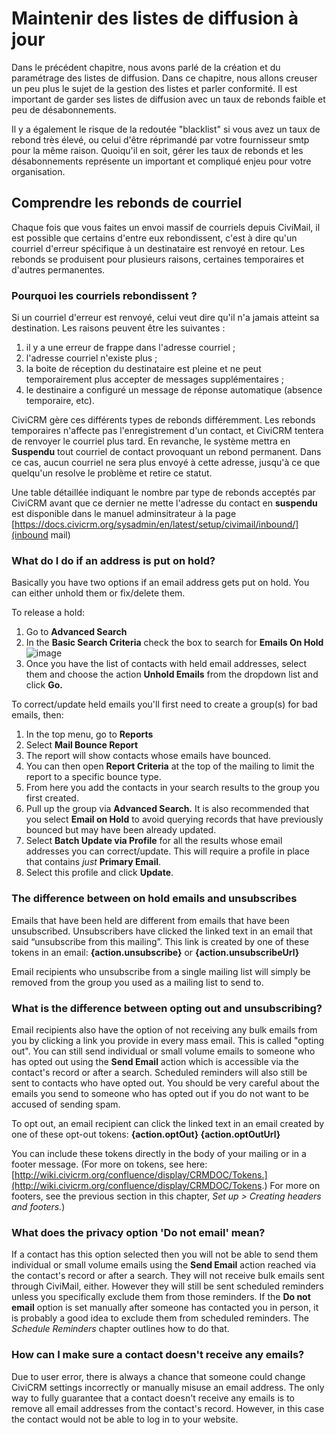 Maintenir des listes de diffusion à jour
========================================

Dans le précédent chapitre, nous avons parlé de la création et du paramétrage des listes de diffusion. Dans ce chapitre, nous allons creuser un peu plus le sujet de la gestion des listes et parler conformité. Il est important de garder ses listes de diffusion avec un taux de rebonds faible et peu de désabonnements.

Il y a également le risque de la redoutée "blacklist" si vous avez un taux de rebond très élevé, ou celui d'être réprimandé par votre fournisseur smtp pour la même raison. Quoiqu'il en soit, gérer les taux de rebonds et les désabonnements représente un important et compliqué enjeu pour votre organisation.

Comprendre les rebonds de courriel
----------------------------------

Chaque fois que vous faites un envoi massif de courriels depuis CiviMail, il est possible que certains d'entre eux rebondissent, c'est à dire qu'un courriel d'erreur spécifique à un destinataire est renvoyé en retour. Les rebonds se produisent pour plusieurs raisons, certaines temporaires et d'autres permanentes.

### Pourquoi les courriels rebondissent ?

Si un courriel d'erreur est renvoyé, celui veut dire qu'il n'a jamais atteint sa destination. Les raisons peuvent être les suivantes :

1.  il y a une erreur de frappe dans l'adresse courriel ;
2.  l'adresse courriel n'existe plus ;
3.  la boite de réception du destinataire est pleine et ne peut temporairement plus accepter de messages supplémentaires ;
4.  le destinaire a configuré un message de réponse automatique (absence temporaire, etc).

CiviCRM gère ces différents types de rebonds différemment. Les rebonds temporaires n'affecte pas l'enregistrement d'un contact, et CiviCRM tentera de renvoyer le courriel plus tard. En revanche, le système mettra en **Suspendu** tout courriel de contact provoquant un rebond permanent. Dans ce cas, aucun courriel ne sera plus envoyé à cette adresse, jusqu'à ce que quelqu'un resolve le problème et retire ce statut.

Une table détaillée indiquant le nombre par type de rebonds acceptés par CiviCRM avant que ce dernier ne mette l'adresse du contact en **suspendu** est disponible dans le manuel adminsitrateur à la page [https://docs.civicrm.org/sysadmin/en/latest/setup/civimail/inbound/](inbound mail)


### What do I do if an address is put on hold?

Basically you have two options if an email address gets put on hold. You
can either unhold them or fix/delete them.

To release a hold:

1.  Go to **Advanced Search**
2.  In the **Basic Search Criteria** check the box to search for
    **Emails On Hold** 
![image](../img/Mailing%20Basic%20Search.png)
3.  Once you have the list of contacts with held email addresses, select
    them and choose the action **Unhold Emails** from the dropdown list
    and click **Go.**

To correct/update held emails you'll first need to create a group(s) for
bad emails, then:

1.  In the top menu, go to **Reports**
2.  Select **Mail Bounce Report**
3.  The report will show contacts whose emails have bounced.
4.  You can then open **Report Criteria** at the top of the mailing to
    limit the report to a specific bounce type.
5.  From here you add the contacts in your search results to the group
    you first created.
6.  Pull up the group via **Advanced Search.** It is also recommended
    that you select **Email on Hold** to avoid querying records that
    have previously bounced but may have been already updated.
7.  Select **Batch Update via Profile** for all the results whose email
    addresses you can correct/update. This will require a profile in
    place that contains *just* **Primary Email**.
8.  Select this profile and click **Update**.

### The difference between on hold emails and unsubscribes

Emails that have been held are different from emails that have been
unsubscribed. Unsubscribers have clicked the linked text in an email
that said “unsubscribe from this mailing”. This link is created by one
of these tokens in an email: **{action.unsubscribe}** or
**{action.unsubscribeUrl}**

Email recipients who unsubscribe from a single mailing list will simply
be removed from the group you used as a mailing list to send to.

### What is the difference between opting out and unsubscribing?

Email recipients also have the option of not receiving any bulk emails
from you by clicking a link you provide in every mass email. This is
called "opting out". You can still send individual or small volume
emails to someone who has opted out using the **Send Email** action
which is accessible via the contact's record or after a search.
Scheduled reminders will also still be sent to contacts who have opted
out. You should be very careful about the emails you send to someone who
has opted out if you do not want to be accused of sending spam. 

To opt out, an email recipient can click the linked text in an email
created by one of these opt-out tokens: **{action.optOut}
{action.optOutUrl}**

You can include these tokens directly in the body of your mailing or in
a footer message. (For more on tokens, see here:
[http://wiki.civicrm.org/confluence/display/CRMDOC/Tokens.](http://wiki.civicrm.org/confluence/display/CRMDOC/Tokens.)
For more on footers, see the previous section in this chapter, *Set up > Creating headers and footers.*)

### What does the privacy option 'Do not email' mean?

If a contact has this option selected then you will not be able to send
them individual or small volume emails using the **Send Email** action
reached via the contact's record or after a search. They will not
receive bulk emails sent through CiviMail, either. However they will
still be sent scheduled reminders unless you specifically exclude them
from those reminders. If the **Do not email** option is set manually
after someone has contacted you in person, it is probably a good idea to
exclude them from scheduled reminders. The *Schedule Reminders* chapter
outlines how to do that.

### How can I make sure a contact doesn't receive any emails?

Due to user error, there is always a chance that someone could change
CiviCRM settings incorrectly or manually misuse an email address. The
only way to fully guarantee that a contact doesn't receive any emails is
to remove all email addresses from the contact's record. However, in
this case the contact would not be able to log in to your website.
